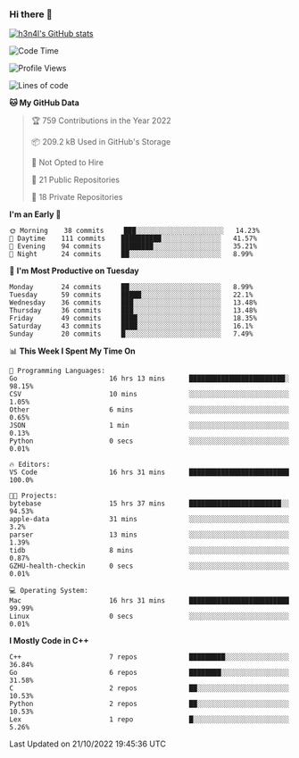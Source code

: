 ### Hi there 👋

[![h3n4l's GitHub stats](https://github-readme-stats.vercel.app/api?username=h3n4l&count_private=true&show_icons=true&theme=radical)](https://github.com/h3n4l/github-readme-stats)

<!--START_SECTION:waka-->
![Code Time](http://img.shields.io/badge/Code%20Time-771%20hrs%201%20min-blue)

![Profile Views](http://img.shields.io/badge/Profile%20Views-7-blue)

![Lines of code](https://img.shields.io/badge/From%20Hello%20World%20I%27ve%20Written-44%20Thousand%20lines%20of%20code-blue)

**🐱 My GitHub Data** 

> 🏆 759 Contributions in the Year 2022
 > 
> 📦 209.2 kB Used in GitHub's Storage 
 > 
> 🚫 Not Opted to Hire
 > 
> 📜 21 Public Repositories 
 > 
> 🔑 18 Private Repositories  
 > 
**I'm an Early 🐤** 

```text
🌞 Morning    38 commits     ███░░░░░░░░░░░░░░░░░░░░░░   14.23% 
🌆 Daytime    111 commits    ██████████░░░░░░░░░░░░░░░   41.57% 
🌃 Evening    94 commits     ████████░░░░░░░░░░░░░░░░░   35.21% 
🌙 Night      24 commits     ██░░░░░░░░░░░░░░░░░░░░░░░   8.99%

```
📅 **I'm Most Productive on Tuesday** 

```text
Monday       24 commits     ██░░░░░░░░░░░░░░░░░░░░░░░   8.99% 
Tuesday      59 commits     █████░░░░░░░░░░░░░░░░░░░░   22.1% 
Wednesday    36 commits     ███░░░░░░░░░░░░░░░░░░░░░░   13.48% 
Thursday     36 commits     ███░░░░░░░░░░░░░░░░░░░░░░   13.48% 
Friday       49 commits     ████░░░░░░░░░░░░░░░░░░░░░   18.35% 
Saturday     43 commits     ████░░░░░░░░░░░░░░░░░░░░░   16.1% 
Sunday       20 commits     █░░░░░░░░░░░░░░░░░░░░░░░░   7.49%

```


📊 **This Week I Spent My Time On** 

```text
💬 Programming Languages: 
Go                       16 hrs 13 mins      ████████████████████████░   98.15% 
CSV                      10 mins             ░░░░░░░░░░░░░░░░░░░░░░░░░   1.05% 
Other                    6 mins              ░░░░░░░░░░░░░░░░░░░░░░░░░   0.65% 
JSON                     1 min               ░░░░░░░░░░░░░░░░░░░░░░░░░   0.13% 
Python                   0 secs              ░░░░░░░░░░░░░░░░░░░░░░░░░   0.01%

🔥 Editors: 
VS Code                  16 hrs 31 mins      █████████████████████████   100.0%

🐱‍💻 Projects: 
bytebase                 15 hrs 37 mins      ███████████████████████░░   94.53% 
apple-data               31 mins             ░░░░░░░░░░░░░░░░░░░░░░░░░   3.2% 
parser                   13 mins             ░░░░░░░░░░░░░░░░░░░░░░░░░   1.39% 
tidb                     8 mins              ░░░░░░░░░░░░░░░░░░░░░░░░░   0.87% 
GZHU-health-checkin      0 secs              ░░░░░░░░░░░░░░░░░░░░░░░░░   0.01%

💻 Operating System: 
Mac                      16 hrs 31 mins      █████████████████████████   99.99% 
Linux                    0 secs              ░░░░░░░░░░░░░░░░░░░░░░░░░   0.01%

```

**I Mostly Code in C++** 

```text
C++                      7 repos             █████████░░░░░░░░░░░░░░░░   36.84% 
Go                       6 repos             ████████░░░░░░░░░░░░░░░░░   31.58% 
C                        2 repos             ██░░░░░░░░░░░░░░░░░░░░░░░   10.53% 
Python                   2 repos             ██░░░░░░░░░░░░░░░░░░░░░░░   10.53% 
Lex                      1 repo              █░░░░░░░░░░░░░░░░░░░░░░░░   5.26%

```



 Last Updated on 21/10/2022 19:45:36 UTC
<!--END_SECTION:waka-->

